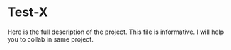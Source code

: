# Test-X
Here is the full description of the project. This file is informative.
I will help you to collab in same project.
